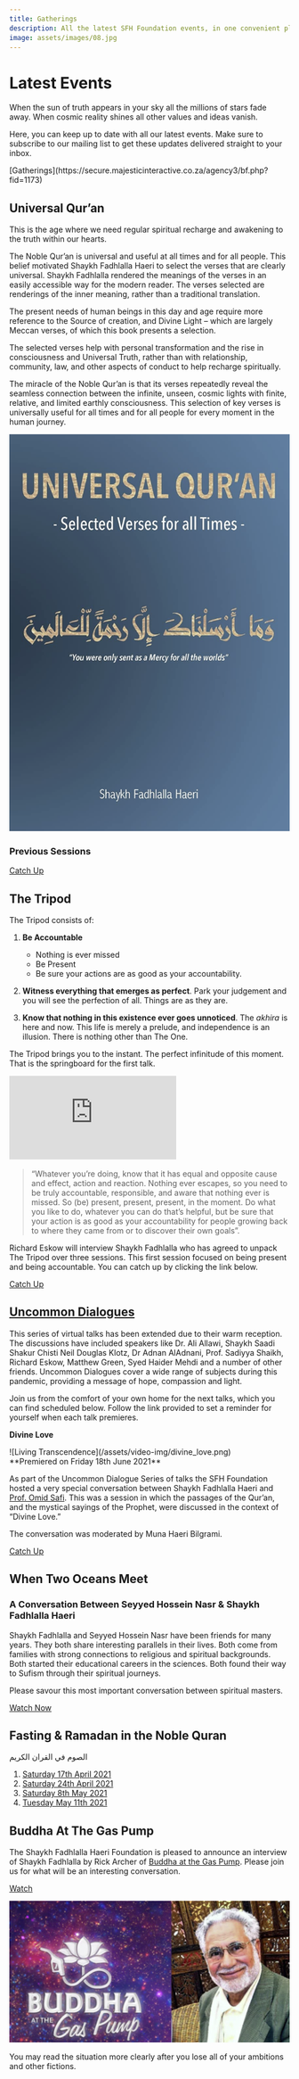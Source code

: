 ```yaml
---
title: Gatherings
description: All the latest SFH Foundation events, in one convenient place
image: assets/images/08.jpg
---
```


# Latest Events

<div class="callout">
When the sun of truth appears in your sky all the millions of stars fade away. When cosmic reality shines all other values and ideas vanish.
</div>

Here, you can keep up to date with all our latest events. Make sure to subscribe to our mailing list to get these updates delivered straight to your inbox.

<div markdown="3" class="purchase-link">
[Gatherings](https://secure.majesticinteractive.co.za/agency3/bf.php?fid=1173)
</div>

## Universal Qur’an

This is the age where we need regular spiritual recharge and awakening to the truth within our hearts.

The Noble Qur’an is universal and useful at all times and for all people. This belief motivated Shaykh Fadhlalla Haeri to select the verses that are clearly universal. Shaykh Fadhlalla rendered the meanings of the verses in an easily accessible way for the modern reader. The verses selected are renderings of the inner meaning, rather than a traditional translation.

The present needs of human beings in this day and age require more reference to the Source of creation, and Divine Light – which are largely Meccan verses, of which this book presents a selection.

The selected verses help with personal transformation and the rise in consciousness and Universal Truth, rather than with relationship, community, law, and other aspects of conduct to help recharge spiritually.

The miracle of the Noble Qur’an is that its verses repeatedly reveal the seamless connection between the infinite, unseen, cosmic lights with finite, relative, and limited earthly consciousness. This selection of key verses is universally useful for all times and for all people for every moment in the human journey.

<a href="https://zahrapublications.pub/book-UniversalQuran.php#bookTitle" target="_blank" rel="noopener noreferrer">
    <img src="/assets/images/uq.png" class="uq-img" />
</a>

### Previous Sessions

<div markdown="3" class="article-link">
<a href="./past/2021/universal-quran">Catch Up</a>
</div>

## The Tripod

The Tripod consists of:

1. **Be Accountable** 
    - Nothing is ever missed
    - Be Present
    - Be sure your actions are as good as your accountability.

2. **Witness everything that emerges as perfect**. Park your judgement and you will see the perfection of all. Things are as they are.

3. **Know that nothing in this existence ever goes unnoticed**. The _akhira_ is here and now. This life is merely a prelude, and independence is an illusion. There is nothing other than The One.

The Tripod brings you to the instant. The perfect infinitude of this moment. That is the springboard for the first talk.

<iframe class="video-frame" src="https://www.youtube.com/embed/n26ZnSTwvgk" title="YouTube video player" frameborder="0" allow="accelerometer; autoplay; clipboard-write; encrypted-media; gyroscope; picture-in-picture" allowfullscreen></iframe>

> “Whatever you’re doing, know that it has equal and opposite cause and effect, action and reaction. Nothing ever escapes, so you need to be truly accountable, responsible, and aware that nothing ever is missed. So (be) present, present, present, in the moment. Do what you like to do, whatever you can do that’s helpful, but be sure that your action is as good as your accountability for people growing back to where they came from or to discover their own goals”.

Richard Eskow will interview Shaykh Fadhlalla who has agreed to unpack The Tripod over three sessions. This first session focused on being present and being accountable. You can catch up by clicking the link below.

<div markdown="3" class="article-link">
<a href="https://youtu.be/JHV5_Wh-TlQ" target="_blank">Catch Up</a>
</div>

## [Uncommon Dialogues](../videos/uncommon-dialogues)

This series of virtual talks has been extended due to their warm reception. The discussions have included speakers like Dr. Ali Allawi, Shaykh Saadi Shakur Chisti Neil Douglas Klotz, Dr Adnan AlAdnani, Prof. Sadiyya Shaikh, Richard Eskow, Matthew Green, Syed Haider Mehdi and a number of other friends. Uncommon Dialogues cover a wide range of subjects during this pandemic, providing a message of hope, compassion and light.

Join us from the comfort of your own home for the next talks, which you can find scheduled below. Follow the link provided to set a reminder for yourself when each talk premieres. 

<div markdown="1" class="card article sidebar center">

**Divine Love**

<div markdown="2" class="article-image">
![Living Transcendence](/assets/video-img/divine_love.png)
</div>

<div markdown="3" class="article-para">
**Premiered on Friday 18th June 2021**<br/>

As part of the Uncommon Dialogue Series of talks the SFH Foundation hosted a very special conversation between Shaykh Fadhlalla Haeri and <a href="https://www.illuminatedcourses.com" target="_blank" rel="noopener noreferrer">Prof. Omid Safi</a>. This was a session in which the passages of the Qur’an, and the mystical sayings of the Prophet, were discussed in the context of “Divine Love.” 

The conversation was moderated by Muna Haeri Bilgrami.

</div>

<div markdown="3" class="article-link">
<a href="https://youtu.be/wPDt0Fk4-nw" target="_blank" rel="noopener noreferrer">Catch Up</a>
</div>

</div>

## When Two Oceans Meet

### A Conversation Between Seyyed Hossein Nasr & Shaykh Fadhlalla Haeri

Shaykh Fadhlalla and Seyyed Hossein Nasr have been friends for many years. They both share interesting parallels in their lives. Both come from families with strong connections to religious and spiritual backgrounds. Both started their educational careers in the sciences. Both found their way to Sufism through their spiritual journeys.

Please savour this most important conversation between spiritual masters.

<div markdown="3" class="article-link">
<a href="./past/2021/two-oceans-meet">Watch Now</a>
</div>

## Fasting & Ramadan in the Noble Quran 

<div class="center-text">
الصوم في القران الكريم
</div>

1. [Saturday 17th April 2021](./past/2021/fasting-1)
2. [Saturday 24th April 2021](./past/2021/fasting-2)
3. [Saturday 8th May 2021](./past/2021/fasting-3)
4. [Tuesday May 11th 2021](./past/2021/fasting-4)

## Buddha At The Gas Pump

The Shaykh Fadhlalla Haeri Foundation is pleased to announce an interview of Shaykh Fadhlalla by Rick Archer of <a href="https://batgap.com/future-interviews/upcoming-interviews/" target="_blank">Buddha at the Gas Pump</a>. Please join us for what will be an interesting conversation. 

<div markdown="3" class="article-link">
<a href="https://www.youtube.com/watch?v=7DqJ1g2qp_M" target="_blank" rel="noopener noreferrer">Watch</a>
</div>

![Buddha at the Gas Pump](/assets/video-img/batgap.png)

<div class="callout">
You may read the situation more clearly after you lose all of your ambitions and other fictions.
</div>
